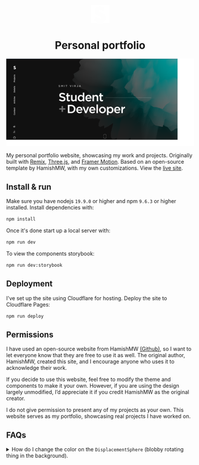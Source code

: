 <p align="center">
  <img src="/public/favicon.svg" width="50" alt="Logo" />
</p>
<h1 align="center">Personal portfolio</h1>

[![Site preview](/public/site-preview.png)](https://smitcloud.org)

My personal portfolio website, showcasing my work and projects. Originally built with [Remix](https://remix.run/), [Three.js](https://threejs.org/), and [Framer Motion](https://www.framer.com/motion/). Based on an open-source template by HamishMW, with my own customizations. View the [live site](https://smitcloud.org).

## Install & run

Make sure you have nodejs `19.9.0` or higher and npm `9.6.3` or higher installed. Install dependencies with:

```bash
npm install
```

Once it's done start up a local server with:

```bash
npm run dev
```

To view the components storybook:

```bash
npm run dev:storybook
```

## Deployment

I've set up the site using Cloudflare for hosting. Deploy the site to Cloudflare Pages:

```bash
npm run deploy
```

## Permissions

I have used an open-source website from HamishMW [(Github)](https://github.com/HamishMW/portfolio), so I want to let everyone know that they are free to use it as well. The original author, HamishMW, created this site, and I encourage anyone who uses it to acknowledge their work.

If you decide to use this website, feel free to modify the theme and components to make it your own. However, if you are using the design largely unmodified, I’d appreciate it if you credit HamishMW as the original creator.

I do not give permission to present any of my projects as your own. This website serves as my portfolio, showcasing real projects I have worked on.

## FAQs

<details>
  <summary>How do I change the color on the <code>DisplacementSphere</code> (blobby rotating thing in the background).</summary>
  
  You'll need to edit the fragment shader. [Check out this issue for more details](https://github.com/HamishMW/portfolio/issues/19#issuecomment-870996615).
</details>

